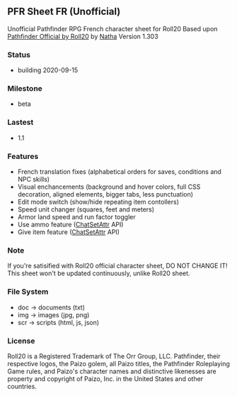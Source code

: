   ## PFR Sheet FR (Unofficial)

  Unofficial Pathfinder RPG French character sheet for Roll20
  Based upon [Pathfinder Official by Roll20](https://github.com/Roll20/roll20-character-sheets/tree/master/Pathfinder%20by%20Roll20) by [Natha](https://app.roll20.net/users/75857/natha)
  Version 1.303

  ### Status

  * building 2020-09-15

  ### Milestone

  * beta

  ### Lastest

  * 1.1

  ### Features

  * French translation fixes (alphabetical orders for saves, conditions and NPC skills)
  * Visual enchancements (background and hover colors, full CSS decoration, aligned elements, bigger tabs, less punctuation)
  * Edit mode switch (show/hide repeating item contollers)
  * Speed unit changer (squares, feet and meters)
  * Armor land speed and run factor toggler
  * Use ammo feature ([ChatSetAttr](https://github.com/Roll20/roll20-api-scripts/blob/master/ChatSetAttr/README.md) API)
  * Give item feature ([ChatSetAttr](https://github.com/Roll20/roll20-api-scripts/blob/master/ChatSetAttr/README.md) API)

  ### Note

  If you're satisified with Roll20 official character sheet, DO NOT CHANGE IT!
  This sheet won't be updated continuously, unlike Roll20 sheet.

  ### File System

  * doc -> documents (txt)
  * img -> images (jpg, png)
  * scr -> scripts (html, js, json)

  ### License

  Roll20 is a Registered Trademark of The Orr Group, LLC.
  Pathfinder, their respective logos, the Paizo golem, all Paizo titles, the Pathfinder Roleplaying Game rules, and Paizo's character names and distinctive likenesses are property and copyright of Paizo, Inc. in the United States and other countries.